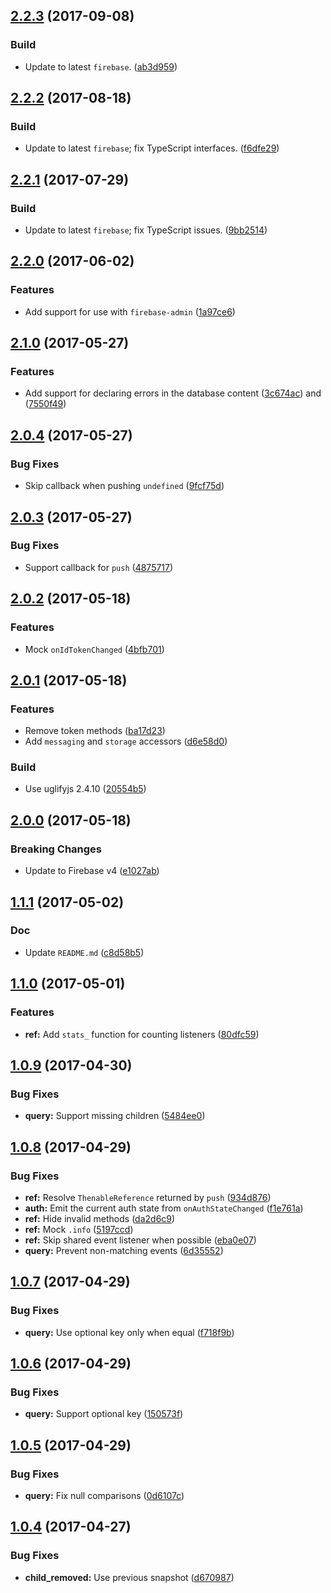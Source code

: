 <a name="2.2.3"></a>
## [2.2.3](https://github.com/cartant/firebase-nightlight/compare/v2.2.2...v2.2.3) (2017-09-08)

### Build

* Update to latest `firebase`. ([ab3d959](https://github.com/cartant/firebase-nightlight/commit/ab3d959))

<a name="2.2.2"></a>
## [2.2.2](https://github.com/cartant/firebase-nightlight/compare/v2.2.1...v2.2.2) (2017-08-18)

### Build

* Update to latest `firebase`; fix TypeScript interfaces. ([f6dfe29](https://github.com/cartant/firebase-nightlight/commit/f6dfe29))

<a name="2.2.1"></a>
## [2.2.1](https://github.com/cartant/firebase-nightlight/compare/v2.2.0...v2.2.1) (2017-07-29)

### Build

* Update to latest `firebase`; fix TypeScript issues. ([9bb2514](https://github.com/cartant/firebase-nightlight/commit/9bb2514))

<a name="2.2.0"></a>
## [2.2.0](https://github.com/cartant/firebase-nightlight/compare/v2.1.0...v2.2.0) (2017-06-02)

### Features

* Add support for use with `firebase-admin` ([1a97ce6](https://github.com/cartant/firebase-nightlight/commit/1a97ce6))

<a name="2.1.0"></a>
## [2.1.0](https://github.com/cartant/firebase-nightlight/compare/v2.0.4...v2.1.0) (2017-05-27)

### Features

* Add support for declaring errors in the database content ([3c674ac](https://github.com/cartant/firebase-nightlight/commit/3c674ac)) and ([7550f49](https://github.com/cartant/firebase-nightlight/commit/7550f49))

<a name="2.0.4"></a>
## [2.0.4](https://github.com/cartant/firebase-nightlight/compare/v2.0.3...v2.0.4) (2017-05-27)

### Bug Fixes

* Skip callback when pushing `undefined` ([9fcf75d](https://github.com/cartant/firebase-nightlight/commit/9fcf75d))

<a name="2.0.3"></a>
## [2.0.3](https://github.com/cartant/firebase-nightlight/compare/v2.0.2...v2.0.3) (2017-05-27)

### Bug Fixes

* Support callback for `push` ([4875717](https://github.com/cartant/firebase-nightlight/commit/4875717))

<a name="2.0.2"></a>
## [2.0.2](https://github.com/cartant/firebase-nightlight/compare/v2.0.1...v2.0.2) (2017-05-18)

### Features

* Mock `onIdTokenChanged` ([4bfb701](https://github.com/cartant/firebase-nightlight/commit/4bfb701))

<a name="2.0.1"></a>
## [2.0.1](https://github.com/cartant/firebase-nightlight/compare/v2.0.0...v2.0.1) (2017-05-18)

### Features

* Remove token methods ([ba17d23](https://github.com/cartant/firebase-nightlight/commit/ba17d23))
* Add `messaging` and `storage` accessors ([d6e58d0](https://github.com/cartant/firebase-nightlight/commit/d6e58d0))

### Build

* Use uglifyjs 2.4.10 ([20554b5](https://github.com/cartant/firebase-nightlight/commit/20554b5))

<a name="2.0.0"></a>
## [2.0.0](https://github.com/cartant/firebase-nightlight/compare/v1.1.1...v2.0.0) (2017-05-18)

### Breaking Changes

* Update to Firebase v4 ([e1027ab](https://github.com/cartant/firebase-nightlight/commit/e1027ab))

<a name="1.1.1"></a>
## [1.1.1](https://github.com/cartant/firebase-nightlight/compare/v1.1.0...v1.1.1) (2017-05-02)

### Doc

* Update `README.md` ([c8d58b5](https://github.com/cartant/firebase-nightlight/commit/c8d58b5))

<a name="1.1.0"></a>
## [1.1.0](https://github.com/cartant/firebase-nightlight/compare/v1.0.9...v1.1.0) (2017-05-01)

### Features

* **ref:** Add `stats_` function for counting listeners ([80dfc59](https://github.com/cartant/firebase-nightlight/commit/80dfc59))

<a name="1.0.9"></a>
## [1.0.9](https://github.com/cartant/firebase-nightlight/compare/v1.0.8...v1.0.9) (2017-04-30)

### Bug Fixes

* **query:** Support missing children ([5484ee0](https://github.com/cartant/firebase-nightlight/commit/5484ee0))

<a name="1.0.8"></a>
## [1.0.8](https://github.com/cartant/firebase-nightlight/compare/v1.0.7...v1.0.8) (2017-04-29)

### Bug Fixes

* **ref:** Resolve `ThenableReference` returned by `push` ([934d876](https://github.com/cartant/firebase-nightlight/commit/934d876))
* **auth:** Emit the current auth state from `onAuthStateChanged` ([f1e761a](https://github.com/cartant/firebase-nightlight/commit/f1e761a))
* **ref:** Hide invalid methods ([da2d6c9](https://github.com/cartant/firebase-nightlight/commit/da2d6c9))
* **ref:** Mock `.info` ([5197ccd](https://github.com/cartant/firebase-nightlight/commit/5197ccd))
* **ref:** Skip shared event listener when possible ([eba0e07](https://github.com/cartant/firebase-nightlight/commit/eba0e07))
* **query:** Prevent non-matching events ([6d35552](https://github.com/cartant/firebase-nightlight/commit/6d35552))

<a name="1.0.7"></a>
## [1.0.7](https://github.com/cartant/firebase-nightlight/compare/v1.0.6...v1.0.7) (2017-04-29)

### Bug Fixes

* **query:** Use optional key only when equal ([f718f9b](https://github.com/cartant/firebase-nightlight/commit/f718f9b))

<a name="1.0.6"></a>
## [1.0.6](https://github.com/cartant/firebase-nightlight/compare/v1.0.5...v1.0.6) (2017-04-29)

### Bug Fixes

* **query:** Support optional key ([150573f](https://github.com/cartant/firebase-nightlight/commit/150573f))

<a name="1.0.5"></a>
## [1.0.5](https://github.com/cartant/firebase-nightlight/compare/v1.0.4...v1.0.5) (2017-04-29)

### Bug Fixes

* **query:** Fix null comparisons ([0d6107c](https://github.com/cartant/firebase-nightlight/commit/0d6107c))

<a name="1.0.4"></a>
## [1.0.4](https://github.com/cartant/firebase-nightlight/compare/v1.0.0...v1.0.4) (2017-04-27)

### Bug Fixes

* **child_removed:** Use previous snapshot ([d670987](https://github.com/cartant/firebase-nightlight/commit/d670987))